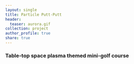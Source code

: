 ```yaml
---
layout: single
title: Particle Putt-Putt
header:
  teaser: aurora.gif
collection: project
author_profile: true
share: true
---
```


### Table-top space plasma themed mini-golf course